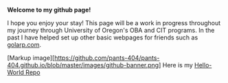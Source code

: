 


 **Welcome to my github page!**

I hope you enjoy your stay! This page will be a work in progress throughout my journey through University of Oregon's OBA and CIT programs.
In the past I have helped set up other basic webpages for friends such as [golarp.com](http://golarp.com).

[Markup image][https://github.com/pants-404/pants-404.github.io/blob/master/images/github-banner.png]
Here is my  [Hello-World Repo](https://github.com/pants-404/hello-world.git)
